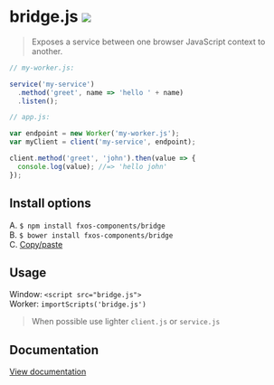 # bridge.js [![](https://travis-ci.org/fxos-components/bridge.svg)](https://travis-ci.org/fxos-components/bridge)

> Exposes a service between one browser JavaScript context to another.


```js
// my-worker.js:

service('my-service')
  .method('greet', name => 'hello ' + name)
  .listen();
```
```js
// app.js:

var endpoint = new Worker('my-worker.js');
var myClient = client('my-service', endpoint);

client.method('greet', 'john').then(value => {
  console.log(value); //=> 'hello john'
});
```

## Install options

A. `$ npm install fxos-components/bridge`<br/>
B. `$ bower install fxos-components/bridge`<br/>
C. [Copy/paste](https://raw.githubusercontent.com/fxos-components/bridge/master/bridge.js)

## Usage

Window: `<script src="bridge.js">`<br/>
Worker: `importScripts('bridge.js')`

> When possible use lighter `client.js` or `service.js`

<h2 class="jsdoc-hidden">Documentation</h2>
<a class="jsdoc-hidden" href="https://fxos-components.github.io/bridge/docs/out/index.html">View documentation</a>


